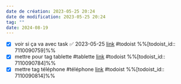 ```yaml
---
date de création: 2023-05-25 20:24
date de modification: 2023-05-25 20:24
tag: ""
date: 2024-08-19
---
```

- [x] voir si ça va avec task ✅ 2023-05-25 [link](https://todoist.com/showTask?id=7110090759) #todoist %%[todoist_id:: 7110090759]%%
- [x] mettre pour tag tablette #tablette  [link](https://todoist.com/showTask?id=7110090784) #todoist %%[todoist_id:: 7110090784]%%
- [x] mettre tag téléphone #téléphone  [link](https://todoist.com/showTask?id=7110090814) #todoist %%[todoist_id:: 7110090814]%%